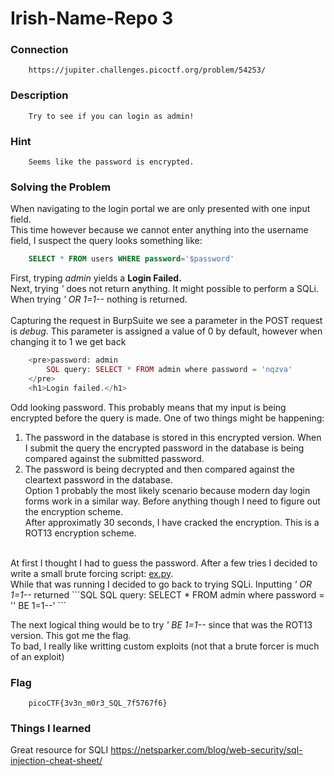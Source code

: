 # Irish-Name-Repo 3

### Connection
```
	https://jupiter.challenges.picoctf.org/problem/54253/
```

### Description
```
	Try to see if you can login as admin!
```

### Hint
```
	Seems like the password is encrypted.
```

### Solving the Problem
When navigating to the login portal we are only presented with one input field.<br>
This time however because we cannot enter anything into the username field, I suspect the query looks something like:
```SQL
	SELECT * FROM users WHERE password='$password'
```
First, tryping <i>admin</i> yields a <b>Login Failed.</b><br>
Next, trying <i>'</i> does not return anything. It might possible to perform a SQLi. When trying <i>' OR 1=1-- </i> nothing is returned.<br>
<br>
Capturing the request in BurpSuite we see a parameter in the POST request is <i>debug</i>. This parameter is assigned a value of 0 by default, however when changing it to 1 we get back
```PHP
	<pre>password: admin
		SQL query: SELECT * FROM admin where password = 'nqzva'
	</pre>
	<h1>Login failed.</h1>
```
Odd looking password. This probably means that my input is being encrypted before the query is made. One of two things might be happening:<br>
1. The password in the database is stored in this encrypted version. When I submit the query the encrypted password in the database is being compared against the submitted password.<br>
2. The password is being decrypted and then compared against the cleartext password in the database. <br>
Option 1 probably the most likely scenario because modern day login forms work in a similar way. Before anything though I need to figure out the encryption scheme.<br>
After approximatly 30 seconds, I have cracked the encryption. This is a ROT13 encryption scheme.<br>
<br>
At first I thought I had to guess the password. After a few tries I decided to write a small brute forcing script: <a href="ex.py">ex.py</a>.<br>
While that was running I decided to go back to trying SQLi. Inputting <i>' OR 1=1-- </i> returned 
```SQL
	SQL query: SELECT * FROM admin where password = '' BE 1=1--'
```


The next logical thing would be to try <i>' BE 1=1-- </i> since that was the ROT13 version. This got me the flag. <br>
To bad, I really like writting custom exploits (not that a brute forcer is much of an exploit)<br>

### Flag
```
	picoCTF{3v3n_m0r3_SQL_7f5767f6}
```
### Things I learned
Great resource for SQLI
https://netsparker.com/blog/web-security/sql-injection-cheat-sheet/

